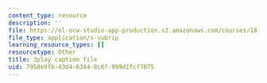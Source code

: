 ```yaml
---
content_type: resource
description: ''
file: https://ol-ocw-studio-app-production.s3.amazonaws.com/courses/18-01sc-single-variable-calculus-fall-2010/7958e9fb43d463448c6f999d1fcf7075_PNTnmH6jsRI.srt
file_type: application/x-subrip
learning_resource_types: []
resourcetype: Other
title: 3play caption file
uid: 7958e9fb-43d4-6344-8c6f-999d1fcf7075
---
```

